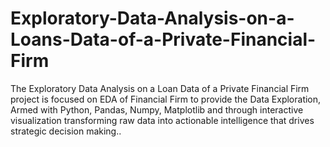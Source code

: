 # Exploratory-Data-Analysis-on-a-Loans-Data-of-a-Private-Financial-Firm
The Exploratory Data Analysis on a Loan Data of a Private Financial Firm project is focused on EDA of Financial Firm to provide the Data Exploration, Armed with Python, Pandas, Numpy, Matplotlib and through interactive visualization transforming raw data into actionable intelligence that drives strategic decision making..
